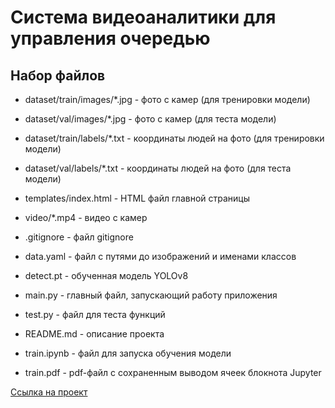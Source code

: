 # Система видеоаналитики для управления очередью

## Набор файлов

* dataset/train/images/*.jpg - фото с камер (для тренировки модели)

* dataset/val/images/*.jpg - фото с камер (для теста модели)

* dataset/train/labels/*.txt - координаты людей на фото (для тренировки модели)

* dataset/val/labels/*.txt - координаты людей на фото (для теста модели)

* templates/index.html - HTML файл главной страницы

* video/*.mp4 - видео с камер

* .gitignore - файл gitignore

* data.yaml - файл с путями до изображений и именами классов

* detect.pt - обученная модель YOLOv8

* main.py - главный файл, запускающий работу приложения

* test.py - файл для теста функций

* README.md - описание проекта

* train.ipynb - файл для запуска обучения модели

* train.pdf - pdf-файл с сохраненным выводом ячеек
блокнота Jupyter

[Ссылка на проект](http://79.174.86.17/)
